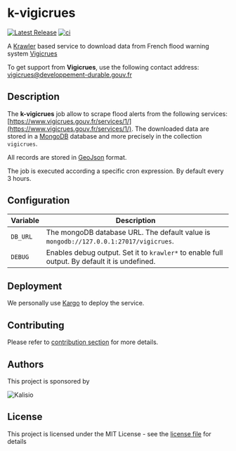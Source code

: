 # k-vigicrues

[![Latest Release](https://img.shields.io/github/v/tag/kalisio/k-vigicrues?sort=semver&label=latest)](https://github.com/kalisio/k-vigcrues/releases)
[![ci](https://github.com/kalisio/k-vigicrues/actions/workflows/main.yaml/badge.svg)](https://github.com/kalisio/k-vigicrues/actions/workflows/main.yaml)

A [Krawler](https://kalisio.github.io/krawler/) based service to download data from French flood warning system [Vigicrues](https://www.vigicrues.gouv.fr/)

To get support from **Vigicrues**, use the following contact address: <vigicrues@developpement-durable.gouv.fr>

## Description

The **k-vigicrues** job allow to scrape flood alerts from the following services: [https://www.vigicrues.gouv.fr/services/1/](https://www.vigicrues.gouv.fr/services/1/). The downloaded data are stored in a [MongoDB](https://www.mongodb.com/) database and more precisely in the collection `vigicrues`.

All records are stored in [GeoJson](https://fr.wikipedia.org/wiki/GeoJSON) format.

The job is executed according a specific cron expression. By default every 3 hours.

## Configuration

| Variable | Description |
|--- | --- |
| `DB_URL` | The mongoDB database URL. The default value is `mongodb://127.0.0.1:27017/vigicrues`. |
| `DEBUG` | Enables debug output. Set it to `krawler*` to enable full output. By default it is undefined. |

## Deployment

We personally use [Kargo](https://kalisio.github.io/kargo/) to deploy the service.

## Contributing

Please refer to [contribution section](./CONTRIBUTING.md) for more details.

## Authors

This project is sponsored by 

![Kalisio](https://s3.eu-central-1.amazonaws.com/kalisioscope/kalisio/kalisio-logo-black-256x84.png)

## License

This project is licensed under the MIT License - see the [license file](./LICENSE) for details



